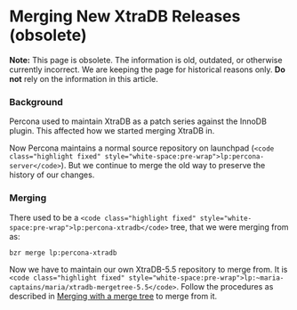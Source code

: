 
# Merging New XtraDB Releases (obsolete)

**Note:** This page is obsolete. The information is old, outdated, or otherwise currently incorrect. We are keeping the page for historical reasons only. **Do not** rely on the information in this article.



### Background


Percona used to maintain XtraDB as a patch series against the InnoDB plugin. This affected how we started merging XtraDB in.


Now Percona maintains a normal source repository on launchpad (`<code class="highlight fixed" style="white-space:pre-wrap">lp:percona-server</code>`). But we continue to merge the old way to preserve the history of our changes.


### Merging


There used to be a `<code class="highlight fixed" style="white-space:pre-wrap">lp:percona-xtradb</code>` tree, that we were merging from as:


```
bzr merge lp:percona-xtradb
```

Now we have to maintain our own XtraDB-5.5 repository to merge from. It is `<code class="highlight fixed" style="white-space:pre-wrap">lp:~maria-captains/maria/xtradb-mergetree-5.5</code>`. Follow the procedures as described in [Merging with a merge tree](merging-with-a-merge-tree.md) to merge from it.

